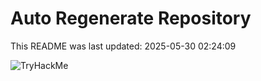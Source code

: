 # Auto Regenerate Repository

This README was last updated: 2025-05-30 02:24:09

 ![TryHackMe](https://tryhackme.com/badge/533634)